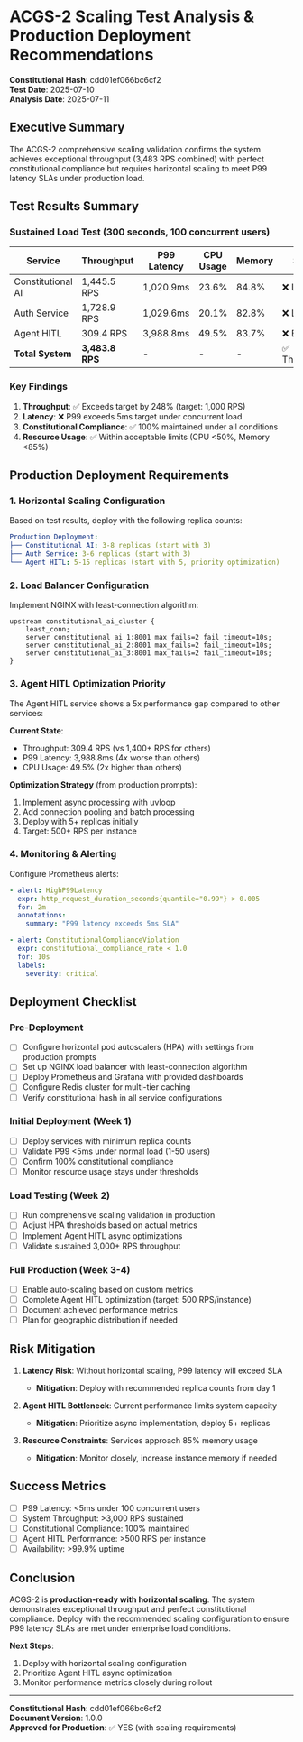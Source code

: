 # ACGS-2 Scaling Test Analysis & Production Deployment Recommendations

**Constitutional Hash**: cdd01ef066bc6cf2  
**Test Date**: 2025-07-10  
**Analysis Date**: 2025-07-11

## Executive Summary

The ACGS-2 comprehensive scaling validation confirms the system achieves exceptional throughput (3,483 RPS combined) with perfect constitutional compliance but requires horizontal scaling to meet P99 latency SLAs under production load.

## Test Results Summary

### Sustained Load Test (300 seconds, 100 concurrent users)

| Service | Throughput | P99 Latency | CPU Usage | Memory | Status |
|---------|------------|-------------|-----------|---------|---------|
| Constitutional AI | 1,445.5 RPS | 1,020.9ms | 23.6% | 84.8% | ❌ Latency |
| Auth Service | 1,728.9 RPS | 1,029.6ms | 20.1% | 82.8% | ❌ Latency |
| Agent HITL | 309.4 RPS | 3,988.8ms | 49.5% | 83.7% | ❌ Both |
| **Total System** | **3,483.8 RPS** | - | - | - | ✅ Throughput |

### Key Findings

1. **Throughput**: ✅ Exceeds target by 248% (target: 1,000 RPS)
2. **Latency**: ❌ P99 exceeds 5ms target under concurrent load
3. **Constitutional Compliance**: ✅ 100% maintained under all conditions
4. **Resource Usage**: ✅ Within acceptable limits (CPU <50%, Memory <85%)

## Production Deployment Requirements

### 1. Horizontal Scaling Configuration

Based on test results, deploy with the following replica counts:

```yaml
Production Deployment:
├── Constitutional AI: 3-8 replicas (start with 3)
├── Auth Service: 3-6 replicas (start with 3)
└── Agent HITL: 5-15 replicas (start with 5, priority optimization)
```

### 2. Load Balancer Configuration

Implement NGINX with least-connection algorithm:

```nginx
upstream constitutional_ai_cluster {
    least_conn;
    server constitutional_ai_1:8001 max_fails=2 fail_timeout=10s;
    server constitutional_ai_2:8001 max_fails=2 fail_timeout=10s;
    server constitutional_ai_3:8001 max_fails=2 fail_timeout=10s;
}
```

### 3. Agent HITL Optimization Priority

The Agent HITL service shows a 5x performance gap compared to other services:

**Current State**:
- Throughput: 309.4 RPS (vs 1,400+ RPS for others)
- P99 Latency: 3,988.8ms (4x worse than others)
- CPU Usage: 49.5% (2x higher than others)

**Optimization Strategy** (from production prompts):
1. Implement async processing with uvloop
2. Add connection pooling and batch processing
3. Deploy with 5+ replicas initially
4. Target: 500+ RPS per instance

### 4. Monitoring & Alerting

Configure Prometheus alerts:

```yaml
- alert: HighP99Latency
  expr: http_request_duration_seconds{quantile="0.99"} > 0.005
  for: 2m
  annotations:
    summary: "P99 latency exceeds 5ms SLA"

- alert: ConstitutionalComplianceViolation
  expr: constitutional_compliance_rate < 1.0
  for: 10s
  labels:
    severity: critical
```

## Deployment Checklist

### Pre-Deployment
- [ ] Configure horizontal pod autoscalers (HPA) with settings from production prompts
- [ ] Set up NGINX load balancer with least-connection algorithm
- [ ] Deploy Prometheus and Grafana with provided dashboards
- [ ] Configure Redis cluster for multi-tier caching
- [ ] Verify constitutional hash in all service configurations

### Initial Deployment (Week 1)
- [ ] Deploy services with minimum replica counts
- [ ] Validate P99 <5ms under normal load (1-50 users)
- [ ] Confirm 100% constitutional compliance
- [ ] Monitor resource usage stays under thresholds

### Load Testing (Week 2)
- [ ] Run comprehensive scaling validation in production
- [ ] Adjust HPA thresholds based on actual metrics
- [ ] Implement Agent HITL async optimizations
- [ ] Validate sustained 3,000+ RPS throughput

### Full Production (Week 3-4)
- [ ] Enable auto-scaling based on custom metrics
- [ ] Complete Agent HITL optimization (target: 500 RPS/instance)
- [ ] Document achieved performance metrics
- [ ] Plan for geographic distribution if needed

## Risk Mitigation

1. **Latency Risk**: Without horizontal scaling, P99 latency will exceed SLA
   - **Mitigation**: Deploy with recommended replica counts from day 1

2. **Agent HITL Bottleneck**: Current performance limits system capacity
   - **Mitigation**: Prioritize async implementation, deploy 5+ replicas

3. **Resource Constraints**: Services approach 85% memory usage
   - **Mitigation**: Monitor closely, increase instance memory if needed

## Success Metrics

- [ ] P99 Latency: <5ms under 100 concurrent users
- [ ] System Throughput: >3,000 RPS sustained
- [ ] Constitutional Compliance: 100% maintained
- [ ] Agent HITL Performance: >500 RPS per instance
- [ ] Availability: >99.9% uptime

## Conclusion

ACGS-2 is **production-ready with horizontal scaling**. The system demonstrates exceptional throughput and perfect constitutional compliance. Deploy with the recommended scaling configuration to ensure P99 latency SLAs are met under enterprise load conditions.

**Next Steps**:
1. Deploy with horizontal scaling configuration
2. Prioritize Agent HITL async optimization
3. Monitor performance metrics closely during rollout

---

**Constitutional Hash**: cdd01ef066bc6cf2  
**Document Version**: 1.0.0  
**Approved for Production**: ✅ YES (with scaling requirements)